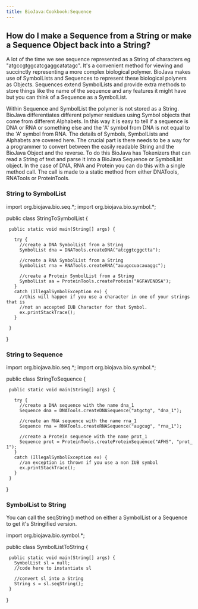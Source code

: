 ```yaml
---
title: BioJava:Cookbook:Sequence
---
```


How do I make a Sequence from a String or make a Sequence Object back into a String?
------------------------------------------------------------------------------------

A lot of the time we see sequence represented as a String of characters
eg "atgccgtggcatcgaggcatatagc". It's a convenient method for viewing and
succinctly representing a more complex biological polymer. BioJava makes
use of SymbolLists and Sequences to represent these biological polyners
as Objects. Sequences extend SymbolLists and provide extra methods to
store things like the name of the sequence and any features it might
have but you can think of a Sequence as a SymbolList.

Within Sequence and SymbolList the polymer is not stored as a String.
BioJava differentiates different polymer residues using Symbol objects
that come from different Alphabets. In this way it is easy to tell if a
sequence is DNA or RNA or something else and the 'A' symbol from DNA is
not equal to the 'A' symbol from RNA. The details of Symbols,
SymbolLists and Alphabets are covered here. The crucial part is there
needs to be a way for a programmer to convert between the easily
readable String and the BioJava Object and the reverse. To do this
BioJava has Tokenizers that can read a String of text and parse it into
a BioJava Sequence or SymbolList object. In the case of DNA, RNA and
Protein you can do this with a single method call. The call is made to a
static method from either DNATools, RNATools or ProteinTools.

### String to SymbolList

<java> import org.biojava.bio.seq.\*; import org.biojava.bio.symbol.\*;

public class StringToSymbolList {

` public static void main(String[] args) {`  
`  `  
`   try {`  
`     //create a DNA SymbolList from a String`  
`     SymbolList dna = DNATools.createDNA("atcggtcggctta");`

`     //create a RNA SymbolList from a String`  
`     SymbolList rna = RNATools.createRNA("auugccuacauaggc");`

`     //create a Protein SymbolList from a String`  
`     SymbolList aa = ProteinTools.createProtein("AGFAVENDSA");`  
`   }`  
`   catch (IllegalSymbolException ex) {`  
`     //this will happen if you use a character in one of your strings that is`  
`     //not an accepted IUB Character for that Symbol.`  
`     ex.printStackTrace();`  
`   }`  
`  `  
` }`

} </java>

### String to Sequence

<java> import org.biojava.bio.seq.\*; import org.biojava.bio.symbol.\*;

public class StringToSequence {

` public static void main(String[] args) {`

`   try {`  
`     //create a DNA sequence with the name dna_1`  
`     Sequence dna = DNATools.createDNASequence("atgctg", "dna_1");`

`     //create an RNA sequence with the name rna_1`  
`     Sequence rna = RNATools.createRNASequence("augcug", "rna_1");`

`     //create a Protein sequence with the name prot_1`  
`     Sequence prot = ProteinTools.createProteinSequence("AFHS", "prot_1");`  
`   }`  
`   catch (IllegalSymbolException ex) {`  
`     //an exception is thrown if you use a non IUB symbol`  
`     ex.printStackTrace();`  
`   }`  
` }`

} </java>

### SymbolList to String

You can call the seqString() method on either a SymbolList or a Sequence
to get it's Stringified version.

<java> import org.biojava.bio.symbol.\*;

public class SymbolListToString {

` public static void main(String[] args) {`  
`   SymbolList sl = null;`  
`   //code here to instantiate sl`  
`  `  
`   //convert sl into a String`  
`   String s = sl.seqString();`  
` }`

} </java>
